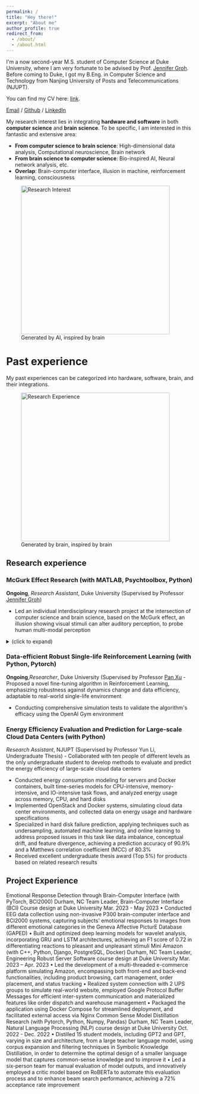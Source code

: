 ```yaml
---
permalink: /
title: "Hey there!"
excerpt: "About me"
author_profile: true
redirect_from: 
  - /about/
  - /about.html
---
```



I'm a now second-year M.S. student of Computer Science at Duke University, where I am very fortunate to be advised by Prof. [Jennifer Groh](https://people.duke.edu/~jmgroh/). Before coming to Duke, I got my B.Eng. in Computer Science and Technology from Nanjing University of Posts and Telecommunications (NJUPT).

You can find my CV here: [link](../assets/CV_YuchenCao.pdf).

[Email](mailto:im.yuchen.cao@duke.edu) / [Github](https://github.com/purmecia) / [LinkedIn](https://www.linkedin.com/in/yuchencaoduke/) 

My research interest lies in integrating **hardware and software** in both **computer science** and **brain science**. To be specific, I am interested in this fantastic and extensive area:

- **From computer science to brain science**: High-dimensional data analysis, Computational neuroscience, Brain network
- **From brain science to computer science**: Bio-inspired AI, Neural network analysis, etc.
- **Overlap**: Brain-computer interface, illusion in machine, reinforcement learning, consciousness

<figure>  
<img src="/assets/images/research_interest.png" alt="Research Interest" style="width: 400px;"/>
  <figcaption>Generated by AI, inspired by brain</figcaption>
</figure>

# Past experience
My past experiences can be categorized into hardware, software, brain, and their integrations.
<figure>  
<img src="/assets/images/research_experience.png" alt="Research Experience" style="width: 400px;"/>
  <figcaption>Generated by brain, inspired by brain</figcaption>
</figure>

## Research experience
### McGurk Effect Research (with MATLAB, Psychtoolbox, Python)                                                  
**Ongoing**, *Research Assistant*, Duke University (Supervised by Professor [Jennifer Groh](https://people.duke.edu/~jmgroh/))    

- Led an individual interdisciplinary research project at the intersection of computer science and brain science, based on the McGurk effect, an illusion showing visual stimuli can alter auditory perception, to probe human multi-modal perception
  
<details>

<summary>(click to expand)</summary>
  
- Developed video stimuli that can elicit the McGurk effect on subjects with a 100% success rate, exceeding existing stimuli
- Engineered a comprehensive system integrating hardware and software from scratch, including an eye tracker and in-ear microphones, coupled with Psychtoolbox and JACK for efficient data capture in a sound-proof booth
- Executed end-to-end experimental procedures with 15 participants, involving script writing, participant recruitment, and ear-canal sound data collection
- Applying interdisciplinary analytical methods, including sliding window alignment, Mann-Whitney U test, and Fast Fourier Transform (FFT), for precise data analysis and visualization, to figure out what is inputted to the brain for processing
  
</details>

### Data-efficient Robust Single-life Reinforcement Learning (with Python, Pytorch)                            
**Ongoing**,*Researcher*, Duke University (Supervised by Professor [Pan Xu](https://panxulab.github.io/)        - Proposed a novel fine-tuning algorithm in Reinforcement Learning, emphasizing robustness against dynamics change and data efficiency, adaptable to real-world single-life environment
- Conducting comprehensive simulation tests to validate the algorithm's efficacy using the OpenAI Gym environment
  
### Energy Efficiency Evaluation and Prediction for Large-scale Cloud Data Centers (with Python)                
*Research Assistant*, NJUPT (Supervised by Professor Yun Li, Undergraduate Thesis)                              - Collaborated with ten people of different levels as  the only undergraduate student to develop methods to evaluate and predict the energy efficiency of large-scale cloud data centers
- Conducted energy consumption modeling for servers and Docker containers, built time-series models for CPU-intensive, memory-intensive, and IO-intensive task flows, and analyzed energy usage across memory, CPU, and hard disks
- Implemented OpenStack and Docker systems, simulating cloud data center environments, and collected data on energy usage and hardware specifications
- Specialized in hard disk failure prediction, applying techniques such as undersampling, automated machine learning, and online learning to address proposed issues in this task like data imbalance, conceptual drift, and feature divergence, achieving a prediction accuracy of 90.9% and a Matthews correlation coefficient (MCC) of 80.3%
- Received excellent undergraduate thesis award (Top 5%) for products based on related research results

## Project Experience
Emotional Response Detection through Brain-Computer Interface (with PyTorch, BCI2000)                       Durham, NC
Team Leader, Brain-Computer Interface (BCI) Course design at Duke University                                         Mar. 2023 - May 2023
•	Conducted EEG data collection using non-invasive P300 brain-computer interface and BCI2000 systems, capturing subjects' emotional responses to images from different emotional categories in the Geneva Affective PicturE Database (GAPED)
•	Built and optimized deep learning models for wavelet analysis, incorporating GRU and LSTM architectures, achieving an F1 score of 0.72 in differentiating reactions to pleasant and unpleasant stimuli
Mini Amazon (with C++, Python, Django, PostgreSQL, Docker)                                                               Durham, NC
Team Leader, Engineering Robust Server Software course design at Duke University                                Mar. 2023 – Apr. 2023
•	Led the development of a multi-threaded e-commerce platform simulating Amazon, encompassing both front-end and back-end functionalities, including product browsing, cart management, order placement, and status tracking
•	Realized system connection with 2 UPS groups to simulate real-world website, employed Google Protocol Buffer Messages for efficient inter-system communication and materialized features like order dispatch and warehouse management
•	Packaged the application using Docker Compose for streamlined deployment, and facilitated external access via Nginx
Common Sense Model Distillation Research (with Pytorch, Python, Numpy, Pandas)                                  Durham, NC
Team Leader, Natural Language Processing (NLP) course design at Duke University                                  Oct. 2022 - Dec. 2022
•	Distilled 15 student models, including GPT2 and GPT, varying in size and architecture, from a large teacher language model, using corpus expansion and filtering techniques in Symbolic Knowledge Distillation, in order to determine the optimal design of a smaller language model that captures common-sense knowledge and to improve it
•	Led a six-person team for manual evaluation of model outputs, and innovatively employed a critic model based on RoBERTa to automate this evaluation process and to enhance beam search performance, achieving a 72% acceptance rate improvement





